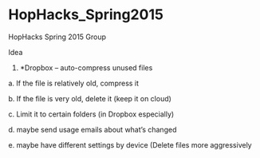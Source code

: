 # HopHacks_Spring2015
HopHacks Spring 2015 Group

Idea

1. *Dropbox – auto-compress unused files
  
  a. If the file is relatively old, compress it
  
  b. If the file is very old, delete it (keep it on cloud)
  
  c. Limit it to certain folders (in Dropbox especially)
  
  d. maybe send usage emails about what’s changed
  
  e. maybe have different settings by device (Delete files more aggressively 
